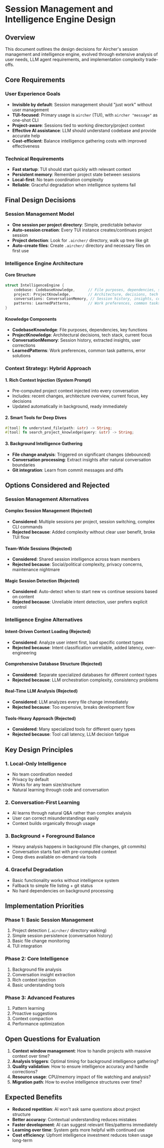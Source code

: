 # Session Management and Intelligence Engine Design

## Overview

This document outlines the design decisions for Aircher's session management and intelligence engine, evolved through extensive analysis of user needs, LLM agent requirements, and implementation complexity trade-offs.

## Core Requirements

### User Experience Goals
- **Invisible by default**: Session management should "just work" without user management
- **TUI-focused**: Primary usage is `aircher` (TUI), with `aircher "message"` as one-shot CLI
- **Project-aware**: Sessions tied to working directory/project context
- **Effective AI assistance**: LLM should understand codebase and provide accurate help
- **Cost-efficient**: Balance intelligence gathering costs with improved effectiveness

### Technical Requirements
- **Fast startup**: TUI should start quickly with relevant context
- **Persistent memory**: Remember project state between sessions
- **Local-first**: No team coordination complexity
- **Reliable**: Graceful degradation when intelligence systems fail

## Final Design Decisions

### Session Management Model
- **One session per project directory**: Simple, predictable behavior
- **Auto-session creation**: Every TUI instance creates/continues project session
- **Project detection**: Look for `.aircher/` directory, walk up tree like git
- **Auto-create files**: Create `.aircher/` directory and necessary files on first use

### Intelligence Engine Architecture

#### Core Structure
```rust
struct IntelligenceEngine {
    codebase: CodebaseKnowledge,      // File purposes, dependencies, structure
    project: ProjectKnowledge,        // Architecture, decisions, tech stack
    conversations: ConversationMemory, // Session history, insights, corrections
    patterns: LearnedPatterns,        // Work preferences, common tasks
}
```

#### Knowledge Components
- **CodebaseKnowledge**: File purposes, dependencies, key functions
- **ProjectKnowledge**: Architectural decisions, tech stack, current focus
- **ConversationMemory**: Session history, extracted insights, user corrections
- **LearnedPatterns**: Work preferences, common task patterns, error solutions

### Context Strategy: Hybrid Approach

#### 1. Rich Context Injection (System Prompt)
- Pre-computed project context injected into every conversation
- Includes: recent changes, architecture overview, current focus, key decisions
- Updated automatically in background, ready immediately

#### 2. Smart Tools for Deep Dives
```rust
#[tool] fn understand_file(path: &str) -> String;
#[tool] fn search_project_knowledge(query: &str) -> String;
```

#### 3. Background Intelligence Gathering
- **File change analysis**: Triggered on significant changes (debounced)
- **Conversation processing**: Extract insights after natural conversation boundaries
- **Git integration**: Learn from commit messages and diffs

## Options Considered and Rejected

### Session Management Alternatives

#### Complex Session Management (Rejected)
- **Considered**: Multiple sessions per project, session switching, complex CLI commands
- **Rejected because**: Added complexity without clear user benefit, broke TUI flow

#### Team-Wide Sessions (Rejected)
- **Considered**: Shared session intelligence across team members
- **Rejected because**: Social/political complexity, privacy concerns, maintenance nightmare

#### Magic Session Detection (Rejected)
- **Considered**: Auto-detect when to start new vs continue sessions based on content
- **Rejected because**: Unreliable intent detection, user prefers explicit control

### Intelligence Engine Alternatives

#### Intent-Driven Context Loading (Rejected)
- **Considered**: Analyze user intent first, load specific context types
- **Rejected because**: Intent classification unreliable, added latency, over-engineering

#### Comprehensive Database Structure (Rejected)
- **Considered**: Separate specialized databases for different context types
- **Rejected because**: LLM orchestration complexity, consistency problems

#### Real-Time LLM Analysis (Rejected)
- **Considered**: LLM analyzes every file change immediately
- **Rejected because**: Too expensive, breaks development flow

#### Tools-Heavy Approach (Rejected)
- **Considered**: Many specialized tools for different query types
- **Rejected because**: Tool call latency, LLM decision fatigue

## Key Design Principles

### 1. Local-Only Intelligence
- No team coordination needed
- Privacy by default
- Works for any team size/structure
- Natural learning through code and conversation

### 2. Conversation-First Learning
- AI learns through natural Q&A rather than complex analysis
- User can correct misunderstandings easily
- Context builds organically through usage

### 3. Background + Foreground Balance
- Heavy analysis happens in background (file changes, git commits)
- Conversation starts fast with pre-computed context
- Deep dives available on-demand via tools

### 4. Graceful Degradation
- Basic functionality works without intelligence system
- Fallback to simple file listing + git status
- No hard dependencies on background processing

## Implementation Priorities

### Phase 1: Basic Session Management
1. Project detection (`.aircher/` directory walking)
2. Simple session persistence (conversation history)
3. Basic file change monitoring
4. TUI integration

### Phase 2: Core Intelligence
1. Background file analysis
2. Conversation insight extraction
3. Rich context injection
4. Basic understanding tools

### Phase 3: Advanced Features
1. Pattern learning
2. Proactive suggestions
3. Context compaction
4. Performance optimization

## Open Questions for Evaluation

1. **Context window management**: How to handle projects with massive context over time?
2. **Analysis triggers**: Optimal timing for background intelligence gathering?
3. **Quality validation**: How to ensure intelligence accuracy and handle corrections?
4. **Resource usage**: CPU/memory impact of file watching and analysis?
5. **Migration path**: How to evolve intelligence structures over time?

## Expected Benefits

- **Reduced repetition**: AI won't ask same questions about project structure
- **Better accuracy**: Contextual understanding reduces mistakes
- **Faster development**: AI can suggest relevant files/patterns immediately
- **Learning over time**: System gets more helpful with continued use
- **Cost efficiency**: Upfront intelligence investment reduces token usage long-term